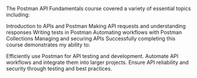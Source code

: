 The Postman API Fundamentals course covered a variety of essential topics including:

Introduction to APIs and Postman
Making API requests and understanding responses
Writing tests in Postman
Automating workflows with Postman Collections
Managing and securing APIs
Successfully completing this course demonstrates my ability to:

Efficiently use Postman for API testing and development.
Automate API workflows and integrate them into larger projects.
Ensure API reliability and security through testing and best practices.
